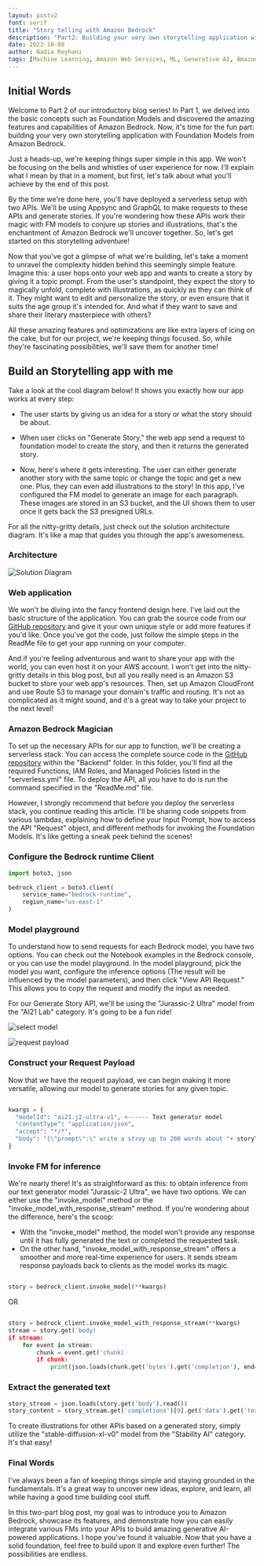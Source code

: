 ```yaml
---
layout: postv2
font: serif
title: "Story telling with Amazon Bedrock"
description: "Part2: Building your very own storytelling application with Foundation Models from Amazon Bedrock"
date: 2023-10-08
author: Nadia Reyhani
tags: [Machine Learning, Amazon Web Services, ML, Generative AI, Amazon Bedrock, AWS]
---
```


## Initial Words

Welcome to Part 2 of our introductory blog series! In Part 1, we delved into the basic concepts such as Foundation Models and discovered the amazing features and capabilities of Amazon Bedrock. Now, it's time for the fun part: building your very own storytelling application with Foundation Models from Amazon Bedrock.

Just a heads-up, we're keeping things super simple in this app. We won't be focusing on the bells and whistles of user experience for now. I'll explain what I mean by that in a moment, but first, let's talk about what you'll achieve by the end of this post.

By the time we're done here, you'll have deployed a serverless setup with two APIs. We'll be using Appsync and GraphQL to make requests to these APIs and generate stories. If you're wondering how these APIs work their magic with FM models to conjure up stories and illustrations, that's the enchantment of Amazon Bedrock we'll uncover together. So, let's get started on this storytelling adventure! 

Now that you've got a glimpse of what we're building, let's take a moment to unravel the complexity hidden behind this seemingly simple feature. Imagine this: a user hops onto your web app and wants to create a story by giving it a topic prompt. From the user's standpoint, they expect the story to magically unfold, complete with illustrations, as quickly as they can think of it. They might want to edit and personalize the story, or even ensure that it suits the age group it's intended for. And what if they want to save and share their literary masterpiece with others?

All these amazing features and optimizations are like extra layers of icing on the cake, but for our project, we're keeping things focused. So, while they're fascinating possibilities, we'll save them for another time!

## Build an Storytelling app with me 

Take a look at the cool diagram below! It shows you exactly how our app works at every step:

- The user starts by giving us an idea for a story or what the story should be about.

- When user clicks on "Generate Story," the web app send a request to foundation model to create the story, and then it returns the generated story.

- Now, here's where it gets interesting. The user can either generate another story with the same topic or change the topic and get a new one. Plus, they can even add illustrations to the story! In this app, I've configured the FM model to generate an image for each paragraph. These images are stored in an S3 bucket, and the UI shows them to user once it gets back the S3 presigned URLs.

For all the nitty-gritty details, just check out the solution architecture diagram. It's like a map that guides you through the app's awesomeness.


### Architecture

![Solution Diagram](/img/bedrock/solution_diagram.png)

### Web application

We won't be diving into the fancy frontend design here. I've laid out the basic structure of the application. You can grab the source code from our [GitHub repository](#) and give it your own unique style or add more features if you'd like. Once you've got the code, just follow the simple steps in the ReadMe file to get your app running on your computer.

And if you're feeling adventurous and want to share your app with the world, you can even host it on your AWS account. I won't get into the nitty-gritty details in this blog post, but all you really need is an Amazon S3 bucket to store your web app's resources. Then, set up Amazon CloudFront and use Route 53 to manage your domain's traffic and routing. It's not as complicated as it might sound, and it's a great way to take your project to the next level!


### Amazon Bedrock Magician

To set up the necessary APIs for our app to function, we'll be creating a serverless stack. You can access the complete source code in the [GitHub repository]() within the "Backend" folder. In this folder, you'll find all the required Functions, IAM Roles, and Managed Policies listed in the "serverless.yml" file. To deploy the API, all you have to do is run the command specified in the "ReadMe.md" file.

However, I strongly recommend that before you deploy the serverless stack, you continue reading this article. I'll be sharing code snippets from various lambdas, explaining how to define your Input Prompt, how to access the API "Request" object, and different methods for invoking the Foundation Models. It's like getting a sneak peek behind the scenes!   

### Configure the Bedrock runtime Client

```py
import boto3, json

bedrock_client = boto3.client(
    service_name="bedrock-runtime",
    region_name="us-east-1"
)
```
### Model playground

To understand how to send requests for each Bedrock model, you have two options. You can check out the Notebook examples in the Bedrock console, or you can use the model playground. In the model playground, pick the model you want, configure the inference options (The result will be influenced by the model parameters), and then click "View API Request." This allows you to copy the request and modify the input as needed.

For our Generate Story API, we'll be using the "Jurassic-2 Ultra" model from the "AI21 Lab" category. It's going to be a fun ride! 

![select model](/img/bedrock/select_model.png)

![request payload](/img/bedrock/get_keywords.png)

### Construct your Request Payload

Now that we have the request payload, we can begin making it more versatile, allowing our model to generate stories for any given topic.

```py

kwargs = {
  "modelId": "ai21.j2-ultra-v1", <------ Text generator model
  "contentType": "application/json",
  "accept": "*/*",
  "body": "{\"prompt\":\" write a stroy up to 200 words about "+ storyTopic + "\",\"maxTokens\":300,\"temperature\":0.7,\"topP\":1,\"stopSequences\":[],\"countPenalty\":{\"scale\":0},\"presencePenalty\":{\"scale\":0},\"frequencyPenalty\":{\"scale\":0}}"  <-------- Body Object contains the Model Parameters & Input prompt
}

```
### Invoke FM for inference

We're nearly there! It's as straightforward as this: to obtain inference from our text generator model "Jurassic-2 Ultra", we have two options. We can either use the "invoke_model" method or the "invoke_model_with_response_stream" method. If you're wondering about the difference, here's the scoop:

- With the "invoke_model" method, the model won't provide any response until it has fully generated the text or completed the requested task.
- On the other hand, "invoke_model_with_response_stream" offers a smoother and more real-time experience for users. It sends stream response payloads back to clients as the model works its magic.



```py

story = bedrock_client.invoke_model(**kwargs)

```
OR 

```py

story = bedrock_client.invoke_model_with_response_stream(**kwargs)
stream = story.get('body)
if stream:
    for event in stream:
        chunk = event.get('chunk)
        if chunk:
            print(json.loads(chunk.get('bytes').get('completion'), end=""))

```

### Extract the generated text

```py
story_stream = json.loads(story.get('body').read())
story_content = story_stream.get('completions')[0].get('data').get('text')

```

To create illustrations for other APIs based on a generated story, simply utilize the "stable-diffusion-xl-v0" model from the "Stability AI" category. It's that easy!


### Final Words

I've always been a fan of keeping things simple and staying grounded in the fundamentals. It's a great way to uncover new ideas, explore, and learn, all while having a good time building cool stuff.

In this two-part blog post, my goal was to introduce you to Amazon Bedrock, showcase its features, and demonstrate how you can easily integrate various FMs into your APIs to build amazing generative AI-powered applications. I hope you've found it valuable. Now that you have a solid foundation, feel free to build upon it and explore even further! The possibilities are endless.  